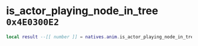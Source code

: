 # is_actor_playing_node_in_tree `0x4E0300E2`

```lua
local result --[[ number ]] = natives.anim.is_actor_playing_node_in_tree(_unk0 --[[ number ]], _unk1 --[[ number ]])
```
